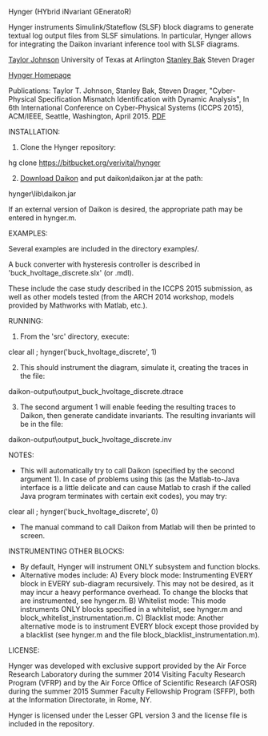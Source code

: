 Hynger (HYbrid iNvariant GEneratoR)

Hynger instruments Simulink/Stateflow (SLSF) block diagrams to generate textual log output files from SLSF simulations.  In particular, Hynger allows for integrating the Daikon invariant inference tool with SLSF diagrams.

[Taylor Johnson](http://www.taylortjohnson.com)
University of Texas at Arlington
[Stanley Bak](http://www.stanleybak.com)
Steven Drager

[Hynger Homepage](http://verivital.com/hynger/)

Publications:
Taylor T. Johnson, Stanley Bak, Steven Drager, "Cyber-Physical Specification Mismatch Identification with Dynamic Analysis", In 6th International Conference on Cyber-Physical Systems (ICCPS 2015), ACM/IEEE, Seattle, Washington, April 2015. [PDF](http://www.taylortjohnson.com/research/johnson2015iccps.pdf)

INSTALLATION:

1) Clone the Hynger repository:

hg clone https://bitbucket.org/verivital/hynger

2) [Download Daikon](http://plse.cs.washington.edu/daikon/download/) and put daikon\daikon.jar at the path:

hynger\lib\daikon.jar

If an external version of Daikon is desired, the appropriate path may be entered in hynger.m.

EXAMPLES:

Several examples are included in the directory examples/.

A buck converter with hysteresis controller is described in 'buck_hvoltage_discrete.slx' (or .mdl).

These include the case study described in the ICCPS 2015 submission, as well as other models tested (from the ARCH 2014 workshop, models provided by Mathworks with Matlab, etc.).

RUNNING:

1. From the 'src' directory, execute:

clear all ; hynger('buck_hvoltage_discrete', 1)

2. This should instrument the diagram, simulate it, creating the traces in the file:

daikon-output\output_buck_hvoltage_discrete.dtrace

3. The second argument 1 will enable feeding the resulting traces to Daikon, then generate candidate invariants.  The resulting invariants will be in the file:

daikon-output\output_buck_hvoltage_discrete.inv

NOTES:
* This will automatically try to call Daikon (specified by the second argument 1).  In case of problems using this (as the Matlab-to-Java interface is a little delicate and can cause Matlab to crash if the called Java program terminates with certain exit codes), you may try:

clear all ; hynger('buck_hvoltage_discrete', 0)

* The manual command to call Daikon from Matlab will then be printed to screen.

INSTRUMENTING OTHER BLOCKS:
* By default, Hynger will instrument ONLY subsystem and function blocks.
* Alternative modes include:
A) Every block mode: Instrumenting EVERY block in EVERY sub-diagram recursively.  This may not be desired, as it may incur a heavy performance overhead.  To change the blocks that are instrumented, see hynger.m.
B) Whitelist mode: This mode instruments ONLY blocks specified in a whitelist, see hynger.m and block_whitelist_instrumentation.m.
C) Blacklist mode: Another alternative mode is to instrument EVERY block except those provided by a blacklist (see hynger.m and the file block_blacklist_instrumentation.m).

LICENSE:

Hynger was developed with exclusive support provided by the Air Force Research Laboratory during the summer 2014 Visiting Faculty Research Program (VFRP) and by the Air Force Office of Scientific Research (AFOSR) during the summer 2015 Summer Faculty Fellowship Program (SFFP), both at the Information Directorate, in Rome, NY.

Hynger is licensed under the Lesser GPL version 3 and the license file is included in the repository.